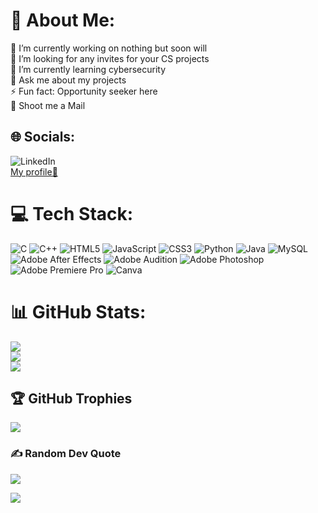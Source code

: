 # 💫 About Me:
🔭 I’m currently working on nothing but soon will<br>🤝 I’m looking for any invites for your CS projects<br>🌱 I’m currently learning cybersecurity <br>💬 Ask me about my projects<br>⚡ Fun fact: Opportunity seeker here<br>📧 Shoot me a Mail


## 🌐 Socials:
![LinkedIn](https://img.shields.io/badge/LinkedIn-%230077B5.svg?logo=linkedin&logoColor=white)<br><a href="https://linkedin.com/in/KausalSD">My profile🙂</a>

# 💻 Tech Stack:
![C](https://img.shields.io/badge/c-%2300599C.svg?style=for-the-badge&logo=c&logoColor=white) ![C++](https://img.shields.io/badge/c++-%2300599C.svg?style=for-the-badge&logo=c%2B%2B&logoColor=white) ![HTML5](https://img.shields.io/badge/html5-%23E34F26.svg?style=for-the-badge&logo=html5&logoColor=white) ![JavaScript](https://img.shields.io/badge/javascript-%23323330.svg?style=for-the-badge&logo=javascript&logoColor=%23F7DF1E) ![CSS3](https://img.shields.io/badge/css3-%231572B6.svg?style=for-the-badge&logo=css3&logoColor=white) ![Python](https://img.shields.io/badge/python-3670A0?style=for-the-badge&logo=python&logoColor=ffdd54) ![Java](https://img.shields.io/badge/java-%23ED8B00.svg?style=for-the-badge&logo=java&logoColor=white) ![MySQL](https://img.shields.io/badge/mysql-%2300f.svg?style=for-the-badge&logo=mysql&logoColor=white) ![Adobe After Effects](https://img.shields.io/badge/Adobe%20After%20Effects-000058.svg?style=for-the-badge&logo=Adobe%20After%20Effects&logoColor=9494f7) ![Adobe Audition](https://img.shields.io/badge/Adobe%20Audition-000058.svg?style=for-the-badge&logo=Adobe%20Audition&logoColor=#9494f7) ![Adobe Photoshop](https://img.shields.io/badge/adobephotoshop-001d34.svg?style=for-the-badge&logo=adobephotoshop&logoColor=#001d34) ![Adobe Premiere Pro](https://img.shields.io/badge/Adobe%20Premiere%20Pro-00005b.svg?style=for-the-badge&logo=Adobe%20Premiere%20Pro&logoColor=#9999ff) ![Canva](https://img.shields.io/badge/Canva-%2300C4CC.svg?style=for-the-badge&logo=Canva&logoColor=white)
# 📊 GitHub Stats:
![](https://github-readme-stats.vercel.app/api?username=Kauz07&theme=dark&hide_border=false&include_all_commits=false&count_private=false)<br/>
![](https://github-readme-streak-stats.herokuapp.com/?user=Kauz07&theme=dark&hide_border=false)<br/>
![](https://github-readme-stats.vercel.app/api/top-langs/?username=Kauz07&theme=dark&hide_border=false&include_all_commits=false&count_private=false&layout=compact)

## 🏆 GitHub Trophies
![](https://github-profile-trophy.vercel.app/?username=Kauz07&theme=darkhub&no-frame=false&no-bg=true&margin-w=4)

### ✍️ Random Dev Quote
![](https://quotes-github-readme.vercel.app/api?type=horizontal&theme=radical)

[![](https://visitcount.itsvg.in/api?id=Kauz07&icon=4&color=6)](https://visitcount.itsvg.in)
<!--hemlo-->
